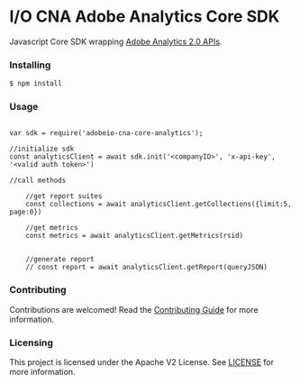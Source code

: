 # I/O CNA Adobe Analytics Core SDK
Javascript Core SDK wrapping [Adobe Analytics 2.0 APIs](https://adobedocs.github.io/analytics-2.0-apis/#/).


### Installing 

```bash
$ npm install
```

### Usage
```

var sdk = require('adobeio-cna-core-analytics');

//initialize sdk
const analyticsClient = await sdk.init('<companyID>', 'x-api-key', '<valid auth token>')

//call methods

    //get report suites
    const collections = await analyticsClient.getCollections({limit:5, page:0})

    //get metrics
    const metrics = await analyticsClient.getMetrics(rsid)


    //generate report
    // const report = await analyticsClient.getReport(queryJSON)
``` 

### Contributing

Contributions are welcomed! Read the [Contributing Guide](./.github/CONTRIBUTING.md) for more information.

### Licensing

This project is licensed under the Apache V2 License. See [LICENSE](LICENSE) for more information.
